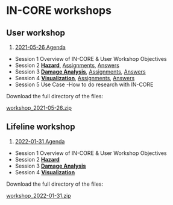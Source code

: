 # IN-CORE workshops

## User workshop

1. [2021-05-26 Agenda](workshops/20210526/agenda.md)
* Session 1 Overview of IN-CORE & User Workshop Objectives
* Session 2 **[Hazard](workshops/20210526/session2/session2-hazard.ipynb)**, [Assignments](workshops/20210526/session2/session2-assignment.ipynb), [Answers](workshops/20210526/session2/session2-assignment-answer.ipynb)
* Session 3 **[Damage Analysis](workshops/20210526/session3/session3-damage-analysis.ipynb)**, [Assignments](workshops/20210526/session3/session3-assignment.ipynb), [Answers](workshops/20210526/session3/session3-assignment-answer.ipynb)
* Session 4 **[Visualization](workshops/20210526/session4/session4-viz.ipynb)**, [Assignments](workshops/20210526/session4/session4-assignment.ipynb), [Answers](workshops/20210526/session4/session4-assignment-answer.ipynb)
* Session 5 Use Case -How to do research with IN-CORE

Download the full directory of the files:

[workshop_2021-05-26.zip](https://github.com/IN-CORE/incore-workshop/user-workshop-2021-05-26/workshop_2021-05-26.zip)

## Lifeline workshop

1. [2022-01-31 Agenda](workshops/20220131/agenda.md)
* Session 1 Overview of IN-CORE & User Workshop Objectives
* Session 2 **[Hazard](workshops/20220131/session2/session2-hazard.ipynb)**
* Session 3 **[Damage Analysis](workshops/20220131/session3/session3-damage-analysis.ipynb)**
* Session 4 **[Visualization](workshops/20220131/session4/session4-viz.ipynb)**

Download the full directory of the files:

[workshop_2022-01-31.zip](https://github.com/IN-CORE/incore-workshop/lifeline-workshop-2022-01-31/2021-05-26.zip)